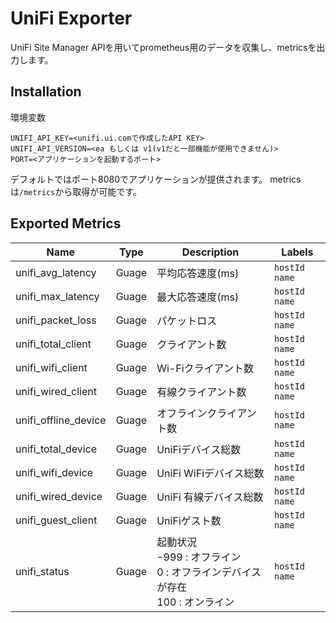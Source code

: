 # UniFi Exporter

UniFi Site Manager APIを用いてprometheus用のデータを収集し、metricsを出力します。

## Installation

環境変数
```
UNIFI_API_KEY=<unifi.ui.comで作成したAPI KEY>
UNIFI_API_VERSION=<ea もしくは v1(v1だと一部機能が使用できません)>
PORT=<アプリケーションを起動するポート>
```

デフォルトではポート8080でアプリケーションが提供されます。
metricsは`/metrics`から取得が可能です。

## Exported Metrics

| Name                 | Type  | Description          | Labels          |
| -------------------- | ----- | -------------------- | --------------- |
| unifi_avg_latency    | Guage | 平均応答速度(ms)       | `hostId` `name` |
| unifi_max_latency    | Guage | 最大応答速度(ms)       | `hostId` `name` |
| unifi_packet_loss    | Guage | パケットロス           | `hostId` `name` |
| unifi_total_client   | Guage | クライアント数         | `hostId` `name` |
| unifi_wifi_client    | Guage | Wi-Fiクライアント数    | `hostId` `name` |
| unifi_wired_client   | Guage | 有線クライアント数      | `hostId` `name` |
| unifi_offline_device | Guage | オフラインクライアント数 | `hostId` `name` |
| unifi_total_device   | Guage | UniFiデバイス総数      | `hostId` `name` |
| unifi_wifi_device    | Guage | UniFi WiFiデバイス総数 | `hostId` `name` |
| unifi_wired_device   | Guage | UniFi 有線デバイス総数  | `hostId` `name` |
| unifi_guest_client   | Guage | UniFiゲスト数         | `hostId` `name` |
| unifi_status         | Guage | 起動状況<br>-999 : オフライン<br>0 : オフラインデバイスが存在<br>100 : オンライン         | `hostId` `name` |